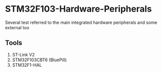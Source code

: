 # STM32F103-Hardware-Peripherals
 Several test referred to the main integrated hardware peripherals and some external too
## Tools
1. ST-Link V2
2. STM32F103CBT6 (BluePill)
3. STM32F1-HAL
